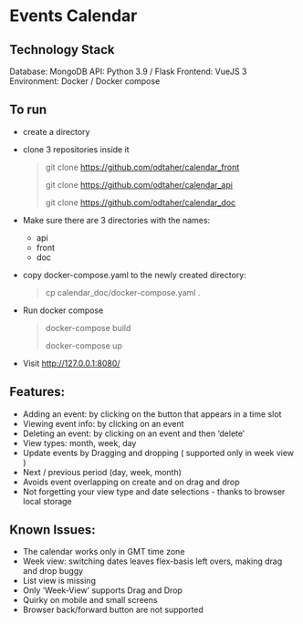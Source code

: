 # Events Calendar

## Technology Stack

Database: MongoDB
API: Python 3.9 / Flask
Frontend: VueJS 3
Environment: Docker / Docker compose

## To run

* create a directory 
* clone 3 repositories inside it
  > git clone https://github.com/odtaher/calendar_front
  > 
  > git clone https://github.com/odtaher/calendar_api
  > 
  > git clone https://github.com/odtaher/calendar_doc 

* Make sure there are 3 directories with the names:
  * api
  * front
  * doc
* copy docker-compose.yaml to the newly created directory:
  > cp calendar_doc/docker-compose.yaml .
* Run docker compose 
  > docker-compose build
  >
  > docker-compose up
* Visit http://127.0.0.1:8080/


## Features:
* Adding an event: by clicking on the button that appears in a time slot
* Viewing event info: by clicking on an event
* Deleting an event: by clicking on an event and then ‘delete’
* View types: month, week, day
* Update events by Dragging and dropping ( supported only in week view )
* Next / previous period (day, week, month)
* Avoids event overlapping on create and on drag and drop
* Not forgetting your view type and date selections - thanks to browser local storage

## Known Issues:
- The calendar works only in GMT time zone
- Week view: switching dates leaves flex-basis left overs, making drag and drop buggy
- List view is missing
- Only ‘Week-View’ supports Drag and Drop
- Quirky on mobile and small screens
- Browser back/forward button are not supported


